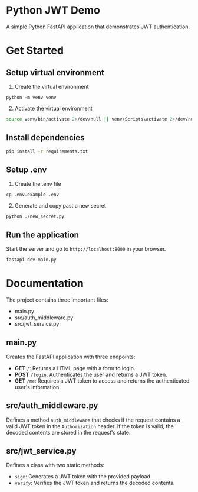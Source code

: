 # Python JWT Demo
A simple Python FastAPI application that demonstrates JWT authentication.

# Get Started

## Setup virtual environment
1. Create the virtual environment
```
python -m venv venv
```

2. Activate the virtual environment
```bash
source venv/bin/activate 2>/dev/null || venv\Scripts\activate 2>/dev/null || source venv/Scripts/activate 2>/dev/null && echo "Virtual environment activated." || echo "Failed to activate virtual environment."
```

## Install dependencies
```bash
pip install -r requirements.txt
```

## Setup .env

1. Create the .env file
```
cp .env.example .env
```

2. Generate and copy past a new secret
```
python ./new_secret.py
```

## Run the application
Start the server and go to `http://localhost:8000` in your browser.
```bash
fastapi dev main.py
```

# Documentation
The project contains three important files:
- main.py
- src/auth_middleware.py
- src/jwt_service.py

## main.py
Creates the FastAPI application with three endpoints:
- **GET** `/`: Returns a HTML page with a form to login.
- **POST** `/login`: Authenticates the user and returns a JWT token.
- **GET** `/me`: Requires a JWT token to access and returns the authenticated user's information.

## src/auth_middleware.py
Defines a method `auth_middleware` that checks if the request contains a valid JWT token in the `Authorization` header. If the token is valid, the decoded contents are stored in the request's state.

## src/jwt_service.py
Defines a class with two static methods:
- `sign`: Generates a JWT token with the provided payload.
- `verify`: Verifies the JWT token and returns the decoded contents.